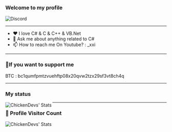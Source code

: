 ### Welcome to my **profile** 

![Discord](![image](https://github.com/M6YR/M6YR/assets/117858901/414bdb85-85c9-487c-b4ba-1ddecb7f1ea7)
)

---

- ❤ I love C# & C & C++ & VB.Net 
- 💬 Ask me about anything related to C#
- 📫 How to reach me On Youtube? : _xxi

---

### 💸If you want to support me

BTC : bc1qumfpmtzvuehftp08x20qvw2tzx29sf3vt8ch4q

---

### My status

<img align="left" alt="ChickenDevs' Stats" src="https://github-readme-stats.vercel.app/api?username=M6YR&count_private=true&show_icons=true&theme=radical">

---
### 📍 Profile Visitor Count
<img align="left" alt="ChickenDevs' Stats" src="https://profile-counter.glitch.me/M6YR/count.svg">
